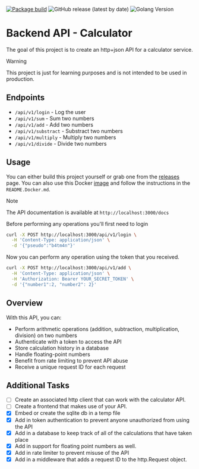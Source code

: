[![Package build](https://github.com/NDOY3M4N/api-calculator/actions/workflows/deploy.yml/badge.svg?event=release)](https://github.com/NDOY3M4N/api-calculator/actions/workflows/deploy.yml)
![GitHub release (latest by date)](https://img.shields.io/github/v/release/NDOY3M4N/api-calculator)
![Golang Version](https://img.shields.io/badge/Go-1.23-blue?logo=go)

# Backend API - Calculator

The goal of this project is to create an http+json API for a calculator service.

> [!WARNING]
> This project is just for learning purposes and is not intended to be used in production.

## Endpoints

- `/api/v1/login` - Log the user
- `/api/v1/sum` - Sum two numbers
- `/api/v1/add` - Add two numbers
- `/api/v1/substract` - Substract two numbers
- `/api/v1/multiply` - Multiply two numbers
- `/api/v1/divide` - Divide two numbers

## Usage

You can either build this project yourself or grab one from the [releases](http://github.com/NDOY3M4N/api-calculator/releases) page. You can also use this Docker [image](https://github.com/NDOY3M4N/api-calculator/pkgs/container/api-calculator) and follow the instructions in the `README.Docker.md`.

> [!NOTE]
> The API documentation is available at `http://localhost:3000/docs`

Before performing any operations you'll first need to login

```bash
curl -X POST http://localhost:3000/api/v1/login \
  -H 'Content-Type: application/json' \
  -d '{"pseudo":"b4tm4n"}'
```

Now you can perform any operation using the token that you received.

```bash
curl -X POST http://localhost:3000/api/v1/add \
  -H 'Content-Type: application/json' \
  -H 'Authorization: Bearer YOUR_SECRET_TOKEN' \
  -d '{"number1":2, "number2": 2}'
```

## Overview

With this API, you can:

- Perform arithmetic operations (addition, subtraction, multiplication, division) on two numbers
- Authenticate with a token to access the API
- Store calculation history in a database
- Handle floating-point numbers
- Benefit from rate limiting to prevent API abuse
- Receive a unique request ID for each request

## Additional Tasks

- [ ] Create an associated http client that can work with the calculator API.
- [ ] Create a frontend that makes use of your API.
- [x] Embed or create the sqlite db in a temp file
- [x] Add in token authentication to prevent anyone unauthorized from using the API
- [x] Add in a database to keep track of all of the calculations that have taken place
- [x] Add in support for floating point numbers as well.
- [x] Add in rate limiter to prevent misuse of the API
- [x] Add in a middleware that adds a request ID to the http.Request object.
